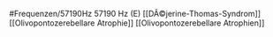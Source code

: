 #Frequenzen/57190Hz
57190 Hz (E)
[[DÃ©jerine-Thomas-Syndrom]]
[[Olivopontozerebellare Atrophie]]
[[Olivopontozerebellare Atrophien]]